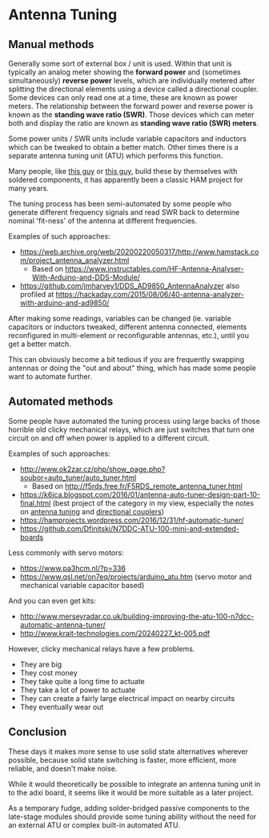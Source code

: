 # Antenna Tuning

## Manual methods

Generally some sort of external box / unit is used. Within that unit is typically an analog meter showing the __forward power__ and (sometimes simultaneously) __reverse power__ levels, which are individually metered after splitting the directional elements using a device called a directional coupler. Some devices can only read one at a time, these are known as power meters.  The relationship between the forward power and reverse power is known as the __standing wave ratio (SWR)__.  Those devices which can meter both and display the ratio are known as __standing wave ratio (SWR) meters__.

Some power units / SWR units include variable capacitors and inductors which can be tweaked to obtain a better match. Other times there is a separate antenna tuning unit (ATU) which performs this function.

Many people, like [this guy](https://www.aa5tb.com/tuner.html) or [this guy](https://www.hamradiosecrets.com/homebrew-antenna-tuner.html), build these by themselves with soldered components, it has apparently been a classic HAM project for many years.

The tuning process has been semi-automated by some people who generate different frequency signals and read SWR back to determine nominal 'fit-ness' of the antenna at different frequencies.

Examples of such approaches:
 * https://web.archive.org/web/20200220050317/http://www.hamstack.com/project_antenna_analyzer.html
   * Based on https://www.instructables.com/HF-Antenna-Analyser-With-Arduino-and-DDS-Module/
 * https://github.com/jmharvey1/DDS_AD9850_AntennaAnalyzer also profiled at https://hackaday.com/2015/08/06/40-antenna-analyzer-with-arduino-and-ad9850/

After making some readings, variables can be changed (ie. variable capacitors or inductors tweaked, different antenna connected, elements reconfigured in multi-element or reconfigurable antennas, etc.), until you get a better match.

This can obviously become a bit tedious if you are frequently swapping antennas or doing the "out and about" thing, which has made some people want to automate further.

## Automated methods

Some people have automated the tuning process using large backs of those horrible old clicky mechanical relays, which are just switches that turn one circuit on and off when power is applied to a different circuit.

Examples of such approaches:
 * http://www.ok2zar.cz/php/show_page.php?soubor=auto_tuner/auto_tuner.html
   * Based on http://f5rds.free.fr/F5RDS_remote_antenna_tuner.html
 * https://k6jca.blogspot.com/2016/01/antenna-auto-tuner-design-part-10-final.html (best project of the category in my view, especially the notes on [antenna tuning](https://k6jca.blogspot.com/2015/07/antenna-auto-tuner-design-part-6-notes.html) and [directional couplers](https://k6jca.blogspot.com/2015/07/antenna-auto-tuner-design-part-5.html))
 * https://hamprojects.wordpress.com/2016/12/31/hf-automatic-tuner/
 * https://github.com/Dfinitski/N7DDC-ATU-100-mini-and-extended-boards

Less commonly with servo motors:
 * https://www.pa3hcm.nl/?p=336
 * https://www.qsl.net/on7eq/projects/arduino_atu.htm (servo motor and mechanical variable capacitor based)

And you can even get kits:
 * http://www.merseyradar.co.uk/building-improving-the-atu-100-n7dcc-automatic-antenna-tuner/
 * http://www.krait-technologies.com/20240227_kt-005.pdf

However, clicky mechanical relays have a few problems.
 * They are big
 * They cost money
 * They take quite a long time to actuate
 * They take a lot of power to actuate
 * They can create a fairly large electrical impact on nearby circuits
 * They eventually wear out

## Conclusion

These days it makes more sense to use solid state alternatives wherever possible, because solid state switching is faster, more efficient, more reliable, and doesn't make noise.

While it would theoretically be possible to integrate an antenna tuning unit in to the adxi board, it seems like it would be more suitable as a later project.

As a temporary fudge, adding solder-bridged passive components to the late-stage modules should provide some tuning ability without the need for an external ATU or complex built-in automated ATU.
